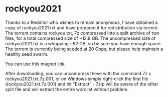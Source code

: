 # rockyou2021

Thanks to a Redditor who wishes to remain anonymous, I have obtained a copy of rockyou2021.txt and have prepared it for redistribution via torrent. The torrent contains rockyou.txt, 7z compressed into a split archive of two files, for a total compressed size of ~12.8 GB. The uncompressed size of rockyou2021.txt is a whopping ~92 GB, so be sure you have enough space. The torrent is currently being seeded at 20 Gbps, but please help maintain a healthy seed swarm.

You can use this magnet [link](magnet:?xt=urn:btih:JEQMEEFTBXT35RJ3GUTGXU7HP3HBU5P6&dn=rockyou2021.txt%20dictionary%20from%20kys234%20on%20RaidForums&tr=udp%3A%2F%2Ftracker.openbittorrent.com%3A6969%2Fannounce)

After downloading, you can uncompress these with the command 7z x rockyou2021.txt.7z.001, or on Windows simply right-click the first file (rockyou2021.txt.7z.001) and hit “Extract” - 7zip will be aware of the other split file and will extract the entire wordlist without problem.
